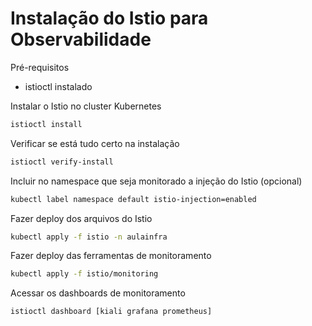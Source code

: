 # Instalação do Istio para Observabilidade

Pré-requisitos
- istioctl instalado

Instalar o Istio no cluster Kubernetes
````sh
istioctl install
````

Verificar se está tudo certo na instalação
````sh
istioctl verify-install
````

Incluir no namespace que seja monitorado a injeção do Istio (opcional)
````sh
kubectl label namespace default istio-injection=enabled
````

Fazer deploy dos arquivos do Istio
````sh
kubectl apply -f istio -n aulainfra
````

Fazer deploy das ferramentas de monitoramento
````sh
kubectl apply -f istio/monitoring
````

Acessar os dashboards de monitoramento
````sh
istioctl dashboard [kiali grafana prometheus]
````
